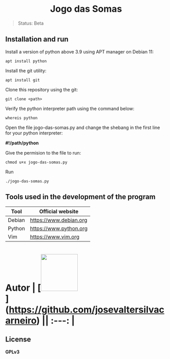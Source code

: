 <h1 align="center"> Jogo das Somas </h1>

> Status: Beta

## Installation and run

Install a version of python above 3.9 using APT manager on Debian 11:

```
apt install python
```

Install the git utility:

```
apt install git
```

Clone this repository using the git:

```
git clone <path>
```

Verify the python interpreter path using the command below:

```
whereis python
```

Open the file jogo-das-somas.py and change the shebang in the first line for your python interpreter:

**#!/path/python**

Give the permision to the file to run:

```
chmod u+x jogo-das-somas.py
```

Run

```
./jogo-das-somas.py
```

## Tools used in the development of the program

| Tool | Official website |
| ---- | ---------------- |
| Debian | https://www.debian.org |
| Python | https://www.python.org |
| Vim | https://www.vim.org |

# Autor | [<img src="https://imgur.com/VCbOc1S" width=115><br><sub></sub>] (https://github.com/josevaltersilvacarneiro) || :---: |

## License

**GPLv3**
